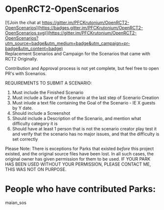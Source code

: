 # OpenRCT2-OpenScenarios

[![Join the chat at https://gitter.im/PFCKrutonium/OpenRCT2-OpenScenarios](https://badges.gitter.im/PFCKrutonium/OpenRCT2-OpenScenarios.svg)](https://gitter.im/PFCKrutonium/OpenRCT2-OpenScenarios?utm_source=badge&utm_medium=badge&utm_campaign=pr-badge&utm_content=badge)  
Replacement Scenarios and Campaign for the Scenarios that came with RCT2 Originally.

Contribution and Approval process is not yet complete, but feel free to open PR's with Scenarios.

REQUIREMENTS TO SUBMIT A SCENARIO:

1. Must include the Finished Scenario  
2. Must include a Save of the Scenario at the last step of Scenario Creation  
2. Must inlude a text file containing the Goal of the Scenario - IE X guests by Y date.
3. Should include a Screenshot
4. Should include a Description of the Scenario, and mention what difficulty category it is
5. Should have at least 1 person that is not the scenario creator play test it and verify that the scenario has no major issues, and that the 
difficulty is set correctly

Please Note: There is exceptions for Parks that existed _before_ this project existed, and the original source files have been lost. In all such cases, the original owner has given permission for them to be used. IF YOUR PARK HAS BEEN USED WITHOUT YOUR PERMISSION, PLEASE CONTACT ME, THIS WAS NOT ON PURPOSE. 

# People who have contributed Parks:
maian_sos

